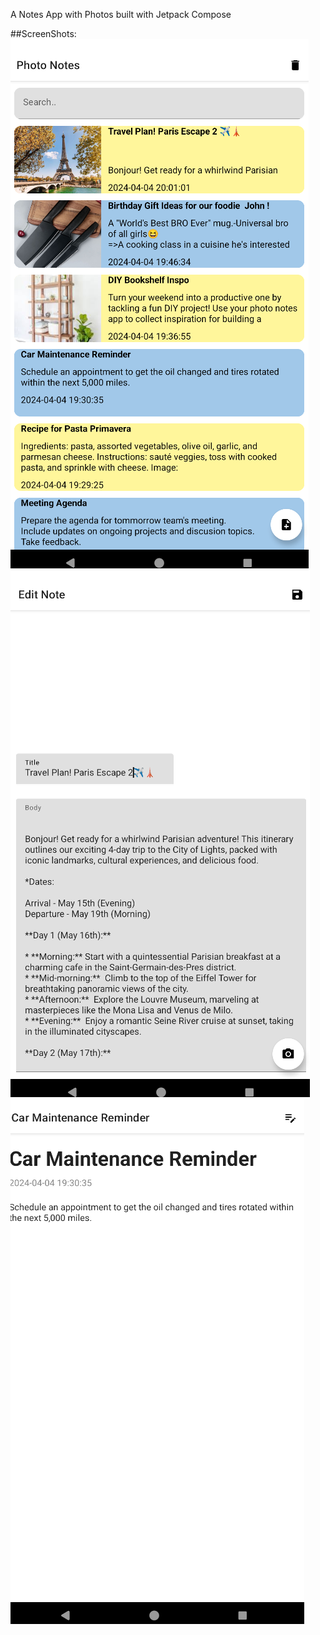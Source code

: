 A Notes App with Photos built with Jetpack Compose


##ScreenShots:
![Alt text](res/home.png)
![Alt text](res/edit_page.png)
![Alt text](res/preview.png)
